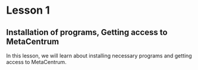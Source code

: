 # Lesson 1

## Installation of programs, Getting access to MetaCentrum

In this lesson, we will learn about installing necessary programs and getting access to MetaCentrum.
